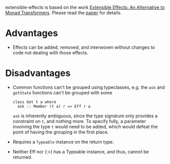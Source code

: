 extensible-effects is based on the work
[Extensible Effects: An Alternative to Monad Transformers](http://okmij.org/ftp/Haskell/extensible/).
Please read the [paper](http://okmij.org/ftp/Haskell/extensible/exteff.pdf) for details.

# Advantages

  * Effects can be added, removed, and interwoven without changes to code not
    dealing with those effects.

# Disadvantages

  * Common functions can't be grouped using typeclasses, e.g.
    the `ask` and `getState` functions can't be grouped with some

        class Get t a where
          ask :: Member (t a) r => Eff r a

    `ask` is inherently ambiguous, since the type signature only provides
    a constraint on `t`, and nothing more. To specify fully, a parameter
    involving the type `t` would need to be added, which would defeat the point
    of having the grouping in the first place.

  * Requires a `Typeable` instance on the return type.
  * Neither Eff nor (:>) has a Typeable instance, and thus, cannot be returned.
